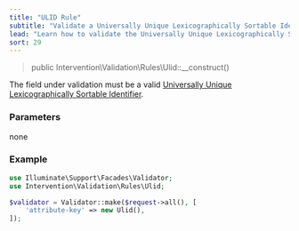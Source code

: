 ```yaml
---
title: "ULID Rule"
subtitle: "Validate a Universally Unique Lexicographically Sortable Identifier"
lead: "Learn how to validate the Universally Unique Lexicographically Sortable Identifier (ULID) format with the additional validation rules of Intervention Validation for your Laravel application."
sort: 29
---
```


> public Intervention\Validation\Rules\Ulid::__construct()

The field under validation must be a valid [Universally Unique Lexicographically Sortable Identifier](https://github.com/ulid/spec).

### Parameters

none

### Example

```php
use Illuminate\Support\Facades\Validator;
use Intervention\Validation\Rules\Ulid;

$validator = Validator::make($request->all(), [
    'attribute-key' => new Ulid(),
]);
```
